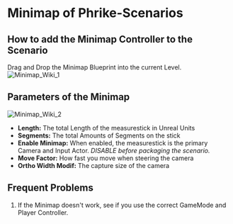 # Minimap of Phrike-Scenarios

## How to add the Minimap Controller to the Scenario

Drag and Drop the Minimap Blueprint into the current Level.
![Minimap_Wiki_1](https://gitlab.com/OperationPhrike/phrike/uploads/78deb9df9770b18d76473d32ee256fb9/Minimap_Wiki_1.png)

## Parameters of the Minimap
![Minimap_Wiki_2](https://gitlab.com/OperationPhrike/phrike/uploads/97527101ae7757f0dab2c7ea3207fcb2/Minimap_Wiki_2.png)

* **Length:** The total Length of the measurestick in Unreal Units
* **Segments:** The total Amounts of Segments on the stick
* **Enable Minimap:** When enabled, the measurestick is the primary Camera and Input Actor. *DISABLE before packaging the scenario.*
* **Move Factor:** How fast you move when steering the camera
* **Ortho Width Modif:** The capture size of the camera

## Frequent Problems
1. If the Minimap doesn't work, see if you use the correct GameMode and Player Controller.

